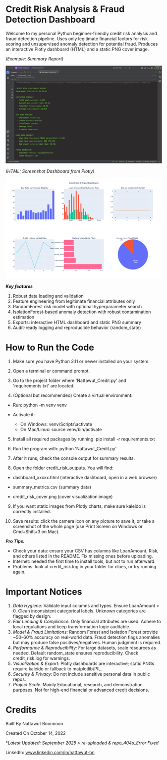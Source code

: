 # Credit Risk Analysis & Fraud Detection Dashboard
Welcome to my personal Python beginner-friendly credit risk analysis and fraud detection pipeline. Uses only legitimate financial factors for risk scoring and unsupervised anomaly detection for potential fraud. Produces an interactive Plotly dashboard (HTML) and a static PNG cover image.

*(Example: Summary Report)* <p><p/>
![Credit Analysis Console Demo](Screenshot_Console.png) <p><p/>
*(HTML: Screenshot Dashboard from Plotly)* <p><p/>
![Fraud Detection Summary Demo](Screenshot_Dashboard.png) <p><p/>

***Key features***

1. Robust data loading and validation
2. Feature engineering from legitimate financial attributes only
3. RandomForest risk model with optional hyperparameter search
4. IsolationForest-based anomaly detection with robust contamination estimation
5. Exports: interactive HTML dashboard and static PNG summary
6. Audit-ready logging and reproducible behavior (random_state)

# How to Run the Code
1. Make sure you have Python 3.11 or newer installed on your system.

2. Open a terminal or command prompt.

3. Go to the project folder where 'Nattawut_Credit.py' and 'requirements.txt' are located.

4. (Optional but recommended) Create a virtual environment:

- Run: python -m venv venv

- Activate it:

  - On Windows: venv\Scripts\activate
  - On Mac/Linux: source venv/bin/activate

5. Install all required packages by running: pip install -r requirements.txt

6. Run the program with: python 'Nattawut_Credit.py'

7. After it runs, check the console output for summary results.

8. Open the folder credit_risk_outputs. You will find:

- dashboard_xxxxx.html (interactive dashboard, open in a web browser)

- summary_metrics.csv (summary data)

- credit_risk_cover.png (cover visualization image)

9. If you want static images from Plotly charts, make sure kaleido is correctly installed. <p><p/>
10. Save results: click the camera icon on any picture to save it, or take a screenshot of the whole page (use Print Screen on Windows or Cmd+Shift+3 on Mac).

***Pro Tips:***
- Check your data: ensure your CSV has columns like LoanAmount, Risk, and others listed in the README. Fix missing ones before uploading.
- Internet: needed the first time to install tools, but not to run afterward.
- Problems: look at credit_risk.log in your folder for clues, or try running again.

# Important Notices
1. *Data Hygiene:* Validate input columns and types. Ensure LoanAmount > 0. Clean inconsistent categorical labels. Unknown categories are flagged by design.
2. *Fair Lending & Compliance:* Only financial attributes are used. Adhere to local regulations and keep transformation logic auditable.
3. *Model & Fraud Limitations:* Random Forest and Isolation Forest provide ~50–60% accuracy on real-world data. Fraud detection flags anomalies but may produce false positives/negatives. Human judgment is required.
4. *Performance & Reproducibility:* For large datasets, scale resources as needed. Default random_state ensures reproducibility. Check credit_risk.log for warnings.
5. *Visualization & Export:* Plotly dashboards are interactive; static PNGs require kaleido or fallback to matplotlib/PIL.
6. *Security & Privacy:* Do not include sensitive personal data in public repos.
7. *Project Scale:* Mainly Educational, research, and demonstration purposes. Not for high-end financial or advanced credit decisions.

# Credits
Built By Nattawut Boonnoon <p><p/>
Created On October 14, 2022 <p><p/>
**Latest Updated: September 2025 > re-uploaded & repo_404s_Error Fixed* <p><p/>
LinkedIn: www.linkedin.com/in/nattawut-bn
